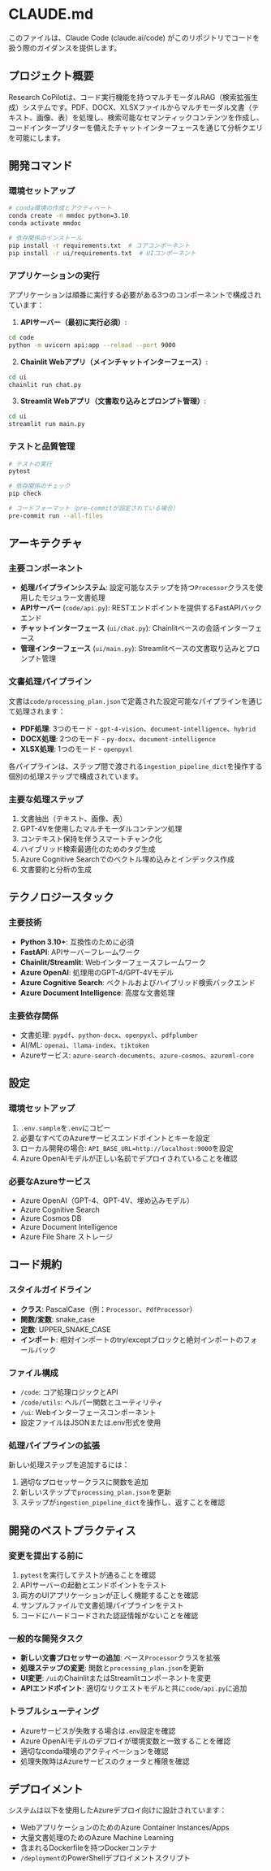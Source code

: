 # CLAUDE.md

このファイルは、Claude Code (claude.ai/code) がこのリポジトリでコードを扱う際のガイダンスを提供します。

## プロジェクト概要

Research CoPilotは、コード実行機能を持つマルチモーダルRAG（検索拡張生成）システムです。PDF、DOCX、XLSXファイルからマルチモーダル文書（テキスト、画像、表）を処理し、検索可能なセマンティックコンテンツを作成し、コードインタープリターを備えたチャットインターフェースを通じて分析クエリを可能にします。

## 開発コマンド

### 環境セットアップ
```bash
# conda環境の作成とアクティベート
conda create -n mmdoc python=3.10
conda activate mmdoc

# 依存関係のインストール
pip install -r requirements.txt  # コアコンポーネント
pip install -r ui/requirements.txt  # UIコンポーネント
```

### アプリケーションの実行
アプリケーションは順番に実行する必要がある3つのコンポーネントで構成されています：

1. **APIサーバー（最初に実行必須）**:
```bash
cd code
python -m uvicorn api:app --reload --port 9000
```

2. **Chainlit Webアプリ（メインチャットインターフェース）**:
```bash
cd ui
chainlit run chat.py
```

3. **Streamlit Webアプリ（文書取り込みとプロンプト管理）**:
```bash
cd ui
streamlit run main.py
```

### テストと品質管理
```bash
# テストの実行
pytest

# 依存関係のチェック
pip check

# コードフォーマット（pre-commitが設定されている場合）
pre-commit run --all-files
```

## アーキテクチャ

### 主要コンポーネント
- **処理パイプラインシステム**: 設定可能なステップを持つ`Processor`クラスを使用したモジュラー文書処理
- **APIサーバー** (`code/api.py`): RESTエンドポイントを提供するFastAPIバックエンド
- **チャットインターフェース** (`ui/chat.py`): Chainlitベースの会話インターフェース
- **管理インターフェース** (`ui/main.py`): Streamlitベースの文書取り込みとプロンプト管理

### 文書処理パイプライン
文書は`code/processing_plan.json`で定義された設定可能なパイプラインを通じて処理されます：

- **PDF処理**: 3つのモード - `gpt-4-vision`、`document-intelligence`、`hybrid`
- **DOCX処理**: 2つのモード - `py-docx`、`document-intelligence`
- **XLSX処理**: 1つのモード - `openpyxl`

各パイプラインは、ステップ間で渡される`ingestion_pipeline_dict`を操作する個別の処理ステップで構成されています。

### 主要な処理ステップ
1. 文書抽出（テキスト、画像、表）
2. GPT-4Vを使用したマルチモーダルコンテンツ処理
3. コンテキスト保持を伴うスマートチャンク化
4. ハイブリッド検索最適化のためのタグ生成
5. Azure Cognitive Searchでのベクトル埋め込みとインデックス作成
6. 文書要約と分析の生成

## テクノロジースタック

### 主要技術
- **Python 3.10+**: 互換性のために必須
- **FastAPI**: APIサーバーフレームワーク
- **Chainlit/Streamlit**: Webインターフェースフレームワーク
- **Azure OpenAI**: 処理用のGPT-4/GPT-4Vモデル
- **Azure Cognitive Search**: ベクトルおよびハイブリッド検索バックエンド
- **Azure Document Intelligence**: 高度な文書処理

### 主要依存関係
- 文書処理: `pypdf`、`python-docx`、`openpyxl`、`pdfplumber`
- AI/ML: `openai`、`llama-index`、`tiktoken`
- Azureサービス: `azure-search-documents`、`azure-cosmos`、`azureml-core`

## 設定

### 環境セットアップ
1. `.env.sample`を`.env`にコピー
2. 必要なすべてのAzureサービスエンドポイントとキーを設定
3. ローカル開発の場合: `API_BASE_URL=http://localhost:9000`を設定
4. Azure OpenAIモデルが正しい名前でデプロイされていることを確認

### 必要なAzureサービス
- Azure OpenAI（GPT-4、GPT-4V、埋め込みモデル）
- Azure Cognitive Search
- Azure Cosmos DB
- Azure Document Intelligence
- Azure File Share ストレージ

## コード規約

### スタイルガイドライン
- **クラス**: PascalCase（例：`Processor`、`PdfProcessor`）
- **関数/変数**: snake_case
- **定数**: UPPER_SNAKE_CASE
- **インポート**: 相対インポートのtry/exceptブロックと絶対インポートのフォールバック

### ファイル構成
- `/code`: コア処理ロジックとAPI
- `/code/utils`: ヘルパー関数とユーティリティ
- `/ui`: Webインターフェースコンポーネント
- 設定ファイルはJSONまたは.env形式を使用

### 処理パイプラインの拡張
新しい処理ステップを追加するには：
1. 適切なプロセッサークラスに関数を追加
2. 新しいステップで`processing_plan.json`を更新
3. ステップが`ingestion_pipeline_dict`を操作し、返すことを確認

## 開発のベストプラクティス

### 変更を提出する前に
1. `pytest`を実行してテストが通ることを確認
2. APIサーバーの起動とエンドポイントをテスト
3. 両方のUIアプリケーションが正しく機能することを確認
4. サンプルファイルで文書処理パイプラインをテスト
5. コードにハードコードされた認証情報がないことを確認

### 一般的な開発タスク
- **新しい文書プロセッサーの追加**: ベース`Processor`クラスを拡張
- **処理ステップの変更**: 関数と`processing_plan.json`を更新
- **UI変更**: `/ui`のChainlitまたはStreamlitコンポーネントを変更
- **APIエンドポイント**: 適切なリクエストモデルと共に`code/api.py`に追加

### トラブルシューティング
- Azureサービスが失敗する場合は`.env`設定を確認
- Azure OpenAIモデルのデプロイが環境変数と一致することを確認
- 適切なconda環境のアクティベーションを確認
- 処理失敗時はAzureサービスのクォータと権限を確認

## デプロイメント

システムは以下を使用したAzureデプロイ向けに設計されています：
- WebアプリケーションのためのAzure Container Instances/Apps
- 大量文書処理のためのAzure Machine Learning
- 含まれるDockerfileを持つDockerコンテナ
- `/deployment`のPowerShellデプロイメントスクリプト